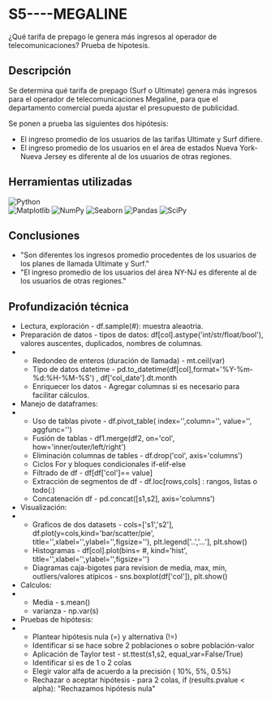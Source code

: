 # S5----MEGALINE
¿Qué tarifa de prepago le genera más ingresos al operador de telecomunicaciones?
Prueba de hipotesis.

## Descripción
Se determina qué tarifa de prepago (Surf o Ultimate) genera más ingresos para  el operador de telecomunicaciones Megaline, para que el departamento comercial pueda ajustar el presupuesto de publicidad.

Se ponen a prueba las siguientes dos hipótesis:
* El ingreso promedio de los usuarios de las tarifas Ultimate y Surf difiere.
* El ingreso promedio de los usuarios en el área de estados Nueva York-Nueva Jersey es diferente al de los usuarios de otras regiones.

## Herramientas utilizadas
![Python](https://img.shields.io/badge/:Python-024A86?style=for-the-badge&logo=python&logoColor=white&labelColor=101010)</br>
![Matplotlib](https://img.shields.io/badge/Matplotlib-%23ffffff.svg?style=for-the-badge&logo=Matplotlib&logoColor=black)
![NumPy](https://img.shields.io/badge/numpy-%23013243.svg?style=for-the-badge&logo=numpy&logoColor=white)
![Seaborn](https://img.shields.io/badge/seaborn-%233F4F75.svg?style=for-the-badge&logo=seaborn&logoColor=white)
![Pandas](https://img.shields.io/badge/pandas-%23150458.svg?style=for-the-badge&logo=pandas&logoColor=white)
![SciPy](https://img.shields.io/badge/SciPy-%230C55A5.svg?style=for-the-badge&logo=scipy&logoColor=%white)

## Conclusiones
* "Son diferentes los ingresos promedio procedentes de los usuarios de los planes de llamada Ultimate y Surf."
* "El ingreso promedio de los usuarios del área NY-NJ es diferente al de los usuarios de otras regiones."
  
## Profundización técnica
* Lectura, exploración - df.sample(#): muestra aleaotria.
*  Preparación de datos - tipos de datos: df[col].astype('int/str/float/bool'), valores auscentes, duplicados, nombres de columnas.
* * Redondeo de enteros (duración de llamada) - mt.ceil(var)
  * Tipo de datos datetime - pd.to_datetime(df[col],format='%Y-%m-%d:%H-%M-%S') , df['col_date'].dt.month
  * Enriquecer los datos - Agregar columnas si es necesario para facilitar cálculos.
* Manejo de dataframes: 
* *  Uso de tablas pivote - df.pivot_table( index='',column='', value='', aggfunc='')
  *   Fusión de tablas - df1.merge(df2, on='col', how='inner/outer/left/right')
  *   Eliminación columnas de tables - df.drop('col', axis='columns')
  *   Ciclos For y bloques condicionales if-elif-else
  *   Filtrado de df - df[df['col']== value]
  *   Extracción de segmentos de df - df.loc[rows,cols] : rangos, listas o todo(:)
  *   Concatenación df - pd.concat([s1,s2], axis='columns')
* Visualización: 
* * Graficos de dos datasets - cols=['s1','s2'], df.plot(y=cols,kind='bar/scatter/pie', title='',xlabel='',ylabel='',figsize=''), plt.legend['..','...'], plt.show()
  * Histogramas - df[col].plot(bins= #, kind='hist', title='',xlabel='',ylabel='',figsize='')
  * Diagramas  caja-bigotes para revision de media, max, min, outliers/valores atípicos - sns.boxplot(df['col']), plt.show()
* Calculos:
* * Media - s.mean()
  * varianza - np.var(s)
* Pruebas de hipótesis:
* * Plantear hipótesis nula (=) y alternativa (!=)
  * Identificar si se hace sobre 2 poblaciones o sobre población-valor
  * Aplicación de Taylor test -  st.ttest(s1,s2, equal_var=False/True)
  * Identificar si es de 1 o 2 colas
  * Elegir valor alfa de acuerdo a la precisión ( 10%, 5%, 0.5%)
  * Rechazar o aceptar hipótesis -  para 2 colas, if (results.pvalue < alpha): "Rechazamos hipótesis nula"

